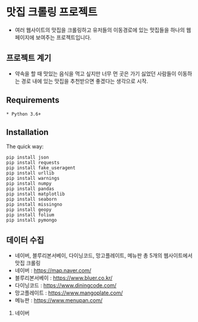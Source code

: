 # 맛집 크롤링 프로젝트
* 여러 웹사이트의 맛집을 크롤링하고 유저들의 이동경로에 있는 맛집들을 하나의 웹페이지에 보여주는 프로젝트입니다.
## 프로젝트 계기
* 약속을 할 때 맛있는 음식을 먹고 싶지만 너무 먼 곳은 가기 싫었던 사람들이 이동하는 경로 내에 있는 맛집을 추천받으면 좋겠다는 생각으로 시작.
## Requirements
```
* Python 3.6+
```
## Installation
The quick way:
```
pip install json
pip install requests
pip install fake_useragent
pip install urllib
pip install warnings
pip install numpy
pip install pandas
pip install matplotlib
pip install seaborn
pip install missingno
pip install geopy
pip install folium
pip install pymongo
```
## 데이터 수집
* 네이버, 블루리본서베이, 다이닝코드, 망고플레이트, 메뉴판 총 5개의 웹사이트에서 맛집 크롤링
* 네이버 : <https://map.naver.com/>
* 블루리본서베이 : <https://www.bluer.co.kr/>
* 다이닝코드 : <https://www.diningcode.com/>
* 망고플레이트 : <https://www.mangoplate.com/>
* 메뉴판 : <https://www.menupan.com/>
1. 네이버 
